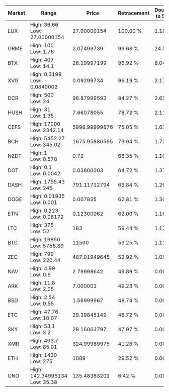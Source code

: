 | Market | Range | Price| Retracement | Doubles to 50% |
| --- | --- | --- | --- | --- |
| LUX | High: 36.66<br />Low: 27.00000154 | 27.00000154 | 100.00 % | 1.18 |
| ORME | High: 100<br />Low: 1.76 | 2.07499739 | 99.68 % | 24.52 |
| BTX | High: 407<br />Low: 14.1 | 26.19997199 | 96.92 % | 8.04 |
| XVG | High: 0.3199<br />Low: 0.0840002 | 0.09299734 | 96.19 % | 2.17 |
| DCR | High: 500<br />Low: 24 | 98.87999593 | 84.27 % | 2.65 |
| HUSH | High: 31<br />Low: 1.35 | 7.66078055 | 78.72 % | 2.11 |
| CEFS | High: 17000<br />Low: 2342.14 | 5998.99999876 | 75.05 % | 1.61 |
| BCH | High: 5452.27<br />Low: 345.02 | 1675.95886595 | 73.94 % | 1.73 |
| NZDT | High: 1<br />Low: 0.578 | 0.72 | 66.35 % | 1.10 |
| DOT | High: 0.1<br />Low: 0.0042 | 0.03800003 | 64.72 % | 1.37 |
| DASH | High: 1755.43<br />Low: 245 | 791.11712794 | 63.84 % | 1.26 |
| DOGE | High: 0.01935<br />Low: 0.001 | 0.007825 | 62.81 % | 1.30 |
| ETN | High: 0.223<br />Low: 0.06172 | 0.12300062 | 62.00 % | 1.16 |
| LTC | High: 375<br />Low: 52 | 183 | 59.44 % | 1.17 |
| BTC | High: 19850<br />Low: 5756.89 | 11500 | 59.25 % | 1.11 |
| ZEC | High: 799<br />Low: 220.44 | 487.01949645 | 53.92 % | 1.05 |
| NAV | High: 4.99<br />Low: 0.6 | 2.79998642 | 49.89 % | 0.00 |
| ARK | High: 11.8<br />Low: 2.05 | 7.000001 | 49.23 % | 0.00 |
| BSD | High: 2.54<br />Low: 0.55 | 1.56999967 | 48.74 % | 0.00 |
| ETC | High: 47.76<br />Low: 10.07 | 29.39845142 | 48.72 % | 0.00 |
| SKY | High: 53.1<br />Low: 3.2 | 29.16063797 | 47.97 % | 0.00 |
| XMR | High: 493.7<br />Low: 85.01 | 324.99989975 | 41.28 % | 0.00 |
| ETH | High: 1430<br />Low: 275 | 1089 | 29.52 % | 0.00 |
| UNO | High: 142.34995134<br />Low: 35.38 | 135.48383201 | 6.42 % | 0.00 |
